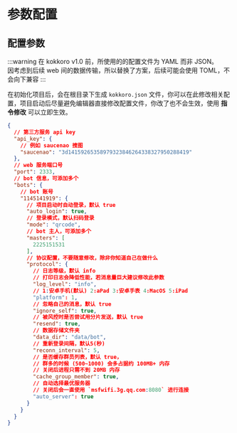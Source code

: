 # 参数配置


## 配置参数

:::warning
在 kokkoro v1.0 前，所使用的的配置文件为 YAML 而非 JSON。  
因考虑到后续 web 间的数据传输，所以替换了方案，后续可能会使用 TOML，不会向下兼容
:::

在初始化项目后，会在根目录下生成 `kokkoro.json` 文件，你可以在此修改相关配置，项目启动后尽量避免编辑器直接修改配置文件，你改了也不会生效，使用 **指令修改** 可以立即生效。

```json
{
  // 第三方服务 api key
  "api_key": {
    // 例如 saucenao 搜图
    "saucenao": "3d14159265358979323846264338327950288419"
  },
  // web 服务端口号
  "port": 2333,
  // bot 信息，可添加多个
  "bots": {
    // bot 账号
    "1145141919": {
      // 项目启动时自动登录，默认 true
      "auto_login": true,
      // 登录模式，默认扫码登录
      "mode": "qrcode",
      // bot 主人，可添加多个
      "masters": [
        2225151531
      ],
      // 协议配置，不要随意修改，除非你知道自己在做什么
      "protocol": {
        // 日志等级，默认 info
        // 打印日志会降低性能，若消息量巨大建议修改此参数
        "log_level": "info",
        // 1:安卓手机(默认) 2:aPad 3:安卓手表 4:MacOS 5:iPad
        "platform": 1,
        // 忽略自己的消息，默认 true
        "ignore_self": true,
        // 被风控时是否尝试用分片发送，默认 true
        "resend": true,
        // 数据存储文件夹
        "data_dir": "data/bot",
        // 重新登录间隔，默认5(秒)
        "reconn_interval": 5,
        // 是否缓存群员列表，默认 true，
        // 群多的时候 (500~1000) 会多占据约 100MB+ 内存
        // 关闭后进程只需不到 20MB 内存
        "cache_group_member": true,
        // 自动选择最优服务器
        // 关闭后会一直使用 `msfwifi.3g.qq.com:8080` 进行连接
        "auto_server": true
      }
    }
  }
}
```
